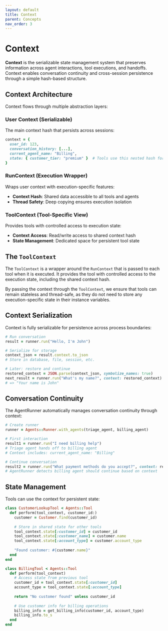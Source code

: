 ```yaml
---
layout: default
title: Context
parent: Concepts
nav_order: 3
---
```


# Context

**Context** is the serializable state management system that preserves information across agent interactions, tool executions, and handoffs. Context enables conversation continuity and cross-session persistence through a simple hash-based structure.

## Context Architecture

Context flows through multiple abstraction layers:

### User Context (Serializable)
The main context hash that persists across sessions:
```ruby
context = {
  user_id: 123,
  conversation_history: [...],
  current_agent_name: "Billing",
  state: { customer_tier: "premium" }  # Tools use this nested hash for persistent data
}
```

### RunContext (Execution Wrapper)
Wraps user context with execution-specific features:
- **Context Hash**: Shared data accessible to all tools and agents
- **Thread Safety**: Deep copying ensures execution isolation

### ToolContext (Tool-Specific View)
Provides tools with controlled access to execution state:
- **Context Access**: Read/write access to shared context hash
- **State Management**: Dedicated space for persistent tool state

## The `ToolContext`

The `ToolContext` is a wrapper around the `RunContext` that is passed to each tool when it is executed. It provides the tool with controlled access to the execution state, including the shared context hash.

By passing the context through the `ToolContext`, we ensure that tools can remain stateless and thread-safe, as they do not need to store any execution-specific state in their instance variables.

## Context Serialization

Context is fully serializable for persistence across process boundaries:

```ruby
# Run conversation
result = runner.run("Hello, I'm John")

# Serialize for storage
context_json = result.context.to_json
# Store in database, file, session, etc.

# Later: restore and continue
restored_context = JSON.parse(context_json, symbolize_names: true)
next_result = runner.run("What's my name?", context: restored_context)
# => "Your name is John"
```

## Conversation Continuity

The AgentRunner automatically manages conversation continuity through context:

```ruby
# Create runner
runner = Agents::Runner.with_agents(triage_agent, billing_agent)

# First interaction
result1 = runner.run("I need billing help")
# Triage agent hands off to billing agent
# Context includes: current_agent_name: "Billing"

# Continue conversation
result2 = runner.run("What payment methods do you accept?", context: result1.context)
# AgentRunner detects billing agent should continue based on context
```

## State Management

Tools can use the context for persistent state:

```ruby
class CustomerLookupTool < Agents::Tool
  def perform(tool_context, customer_id:)
    customer = Customer.find(customer_id)
    
    # Store in shared state for other tools
    tool_context.state[:customer_id] = customer_id
    tool_context.state[:customer_name] = customer.name
    tool_context.state[:account_type] = customer.account_type
    
    "Found customer: #{customer.name}"
  end
end

class BillingTool < Agents::Tool
  def perform(tool_context)
    # Access state from previous tool
    customer_id = tool_context.state[:customer_id]
    account_type = tool_context.state[:account_type]
    
    return "No customer found" unless customer_id
    
    # Use customer info for billing operations
    billing_info = get_billing_info(customer_id, account_type)
    billing_info.to_s
  end
end
```

